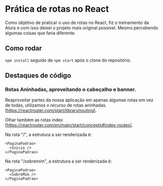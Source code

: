 # Prática de rotas no React
Como objetivo de praticar o uso de rotas no React, fiz o treinamento da Alura e com isso deixei o projeto mais original possível. Mesmo percebendo algumas coisas que faria diferente.

## Como rodar
`npm install` seguido de `npm start` após o clone do repositório.

## Destaques de código

### Rotas Aninhadas, aproveitando o cabeçalho e banner.
Reaproveitar partes da nossa aplicação em apenas algumas rotas em vez de todas, utilizamos o recurso de rotas aninhadas. [https://reactrouter.com/start/library/routing].

Olhar também as rotas index [https://reactrouter.com/en/main/start/concepts#index-routes].

Na rota "/", a estrutura a ser renderizada é:
```
<PaginaPadrao>
  <Inicio />
</PaginaPadrao>
```` 

Na rota "/sobremim", a estrutura a ser renderizada é:
```
<PaginaPadrao>
  <SobreMim />
</PaginaPadrao>
```